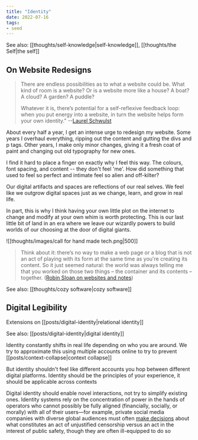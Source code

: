 ```yaml
---
title: "Identity"
date: 2022-07-16
tags:
- seed
---
```


See also: [[thoughts/self-knowledge|self-knowledge]], [[thoughts/the Self|the self]] 

## On Website Redesigns
> There are endless possibilities as to what a website could be. What kind of room is a website? Or is a website more like a house? A boat? A cloud? A garden? A puddle?
> 
> Whatever it is, there’s potential for a self-reflexive feedback loop: when you put energy into a website, in turn the website helps form your own identity." --[Laurel Schwulst](https://thecreativeindependent.com/essays/laurel-schwulst-my-website-is-a-shifting-house-next-to-a-river-of-knowledge-what-could-yours-be/)

About every half a year, I get an intense urge to redesign my website. Some years I overhaul everything, ripping out the content and gutting the divs and p tags. Other years, I make only minor changes, giving it a fresh coat of paint and changing out old typography for new ones.

I find it hard to place a finger on exactly why I feel this way. The colours, font spacing, and content -- they don't feel 'me'. How did something that used to feel so perfect and intimate feel so alien and off-kilter?

Our digital artifacts and spaces are reflections of our real selves. We feel like we outgrow digital spaces just as we change, learn, and grow in real life.

In part, this is why I think having your own little plot on the internet to change and modify at your own whim is worth protecting. This is our last little bit of land in an era where we leave our wizardly powers to build worlds of our choosing at the door of digital giants.

![[thoughts/images/call for hand made tech.png|500]]

> Think about it: there’s no way to make a web page or a blog that is not an act of playing with its form at the same time as you're creating its content. So it just seemed natural: the world was always telling me that you worked on those two things – the container and its contents – together. ([Robin Sloan on websites and notes](https://every.to/superorganizers/tasting-notes-with-robin-sloan-25629085))

See also: [[thoughts/cozy software|cozy software]]

## Digital Legibility
Extensions on [[posts/digital-identity|relational identity]]

See also: [[posts/digital-identity|digital identity]]

Identity constantly shifts in real life depending on who you are around. We try to approximate this using multiple accounts online to try to prevent [[posts/context-collapse|context collapse]]

But identity shouldn't feel like different accounts you hop between different digital platforms. Identity should be the principles of your experience, it should be applicable across contexts

Digital identity should enable novel interactions, not try to simplify existing ones. Identity systems rely on the concentration of power in the hands of operators who cannot possibly be fully aligned (financially, socially, or morally) with all of their users—for example, private social media companies with diverse global audiences must often [make decisions](https://blog.twitter.com/en_us/topics/company/2020/suspension) about what constitutes an act of unjustified censorship versus an act in the interest of public safety, though they are often ill-equipped to do so